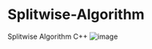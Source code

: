 # Splitwise-Algorithm
Splitwise Algorithm C++
![image](https://user-images.githubusercontent.com/79566726/154802393-87cedd7e-85b2-423d-a585-f04730a0bafc.png)

